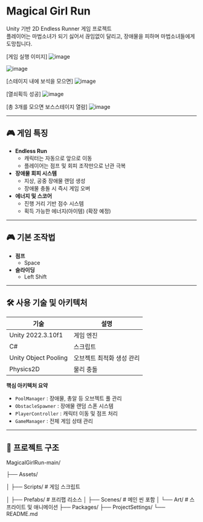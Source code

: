 # Magical Girl Run

Unity 기반 2D Endless Runner 게임 프로젝트  
플레이어는 마법소녀가 되기 싫어서 끊임없이 달리고, 장애물을 피하며 마법소녀들에게 도망칩니다.

[게임 실행 이미지]
![image](https://github.com/user-attachments/assets/d24d6b84-076f-4684-a823-8fb59b1508c5)

![image](https://github.com/user-attachments/assets/81e4ce44-38b7-45cb-abe3-5c546818a235)

[스테이지 내에 보석을 모으면]
![image](https://github.com/user-attachments/assets/40f1801a-bd90-4c57-b376-e54def07a862)

[열쇠획득 성공]
![image](https://github.com/user-attachments/assets/d97c9cb2-ec0b-4e37-927c-7c2754184e0b)

[총 3개를 모으면 보스스테이지 열람]
![image](https://github.com/user-attachments/assets/0485db9a-635a-4df6-a62a-df8f63f044a1)

 <!-- 실제 스크린샷을 넣어주세요 -->

---

## 🎮 게임 특징

- **Endless Run**
  - 캐릭터는 자동으로 앞으로 이동
  - 플레이어는 점프 및 회피 조작만으로 난관 극복
- **장애물 회피 시스템**
  - 지상, 공중 장애물 랜덤 생성
  - 장애물 충돌 시 즉시 게임 오버
- **에너지 및 스코어**
  - 진행 거리 기반 점수 시스템
  - 획득 가능한 에너지(아이템) (확장 예정)

---

## 🎮 기본 조작법

- **점프**
  - Space
- **슬라이딩**
  - Left Shift

---

## 🛠 사용 기술 및 아키텍처
| 기술 | 설명 |
|------|------|
| Unity 2022.3.10f1 | 게임 엔진 |
| C# | 스크립트 |
| Unity Object Pooling | 오브젝트 최적화 생성 관리 |
| Physics2D | 물리 충돌 |

**핵심 아키텍처 요약**
- `PoolManager` : 장애물, 총알 등 오브젝트 풀 관리
- `ObstacleSpawner` : 장애물 랜덤 스폰 시스템
- `PlayerController` : 캐릭터 이동 및 점프 처리
- `GameManager` : 전체 게임 상태 관리

---

## 📂 프로젝트 구조
MagicalGirlRun-main/

├── Assets/

│ ├── Scripts/ # 게임 스크립트

│ ├── Prefabs/ # 프리팹 리소스
│ ├── Scenes/ # 메인 씬 포함
│ └── Art/ # 스프라이트 및 애니메이션
├── Packages/
├── ProjectSettings/
└── README.md
